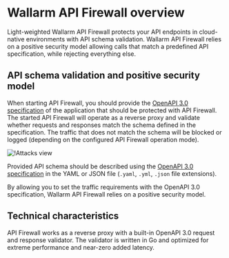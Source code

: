 # Wallarm API Firewall overview

Light-weighted Wallarm API Firewall protects your API endpoints in cloud-native environments with API schema validation. Wallarm API Firewall relies on a positive security model allowing calls that match a predefined API specification, while rejecting everything else.

## API schema validation and positive security model

When starting API Firewall, you should provide the [OpenAPI 3.0 specification](https://swagger.io/specification/) of the application that should be protected with API Firewall. The started API Firewall will operate as a reverse proxy and validate whether requests and responses match the schema defined in the specification. The traffic that does not match the schema will be blocked or logged (depending on the configured API Firewall operation mode).

![!Attacks view](../images/api-firewall/firewall-as-proxy.png)

Provided API schema should be described using the [OpenAPI 3.0 specification](https://swagger.io/specification/) in the YAML or JSON file (`.yaml`, `.yml`, `.json` file extensions).

By allowing you to set the traffic requirements with the OpenAPI 3.0 specification, Wallarm API Firewall relies on a positive security model.

## Technical characteristics

API Firewall works as a reverse proxy with a built-in OpenAPI 3.0 request and response validator. The validator is written in Go and optimized for extreme performance and near-zero added latency.
